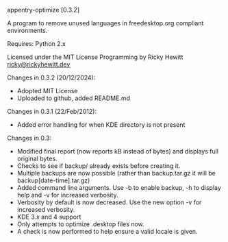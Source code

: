 appentry-optimize [0.3.2]

A program to remove unused languages in freedesktop.org compliant environments.

Requires: Python 2.x

Licensed under the MIT License
Programming by Ricky Hewitt <ricky@rickyhewitt.dev>

Changes in 0.3.2 (20/12/2024):
  - Adopted MIT License
  - Uploaded to github, added README.md

Changes in 0.3.1 (22/Feb/2012):
  - Added error handling for when KDE directory is not present
 
Changes in 0.3:
  - Modified final report (now reports kB instead of bytes) and displays full original bytes.
  - Checks to see if backup/ already exists before creating it.
  - Multiple backups are now possible (rather than backup.tar.gz it will be backup[date-time].tar.gz)
  - Added command line arguments. Use -b to enable backup, -h to display help and -v for increased verbosity.
  - Verbosity by default is now decreased. Use the new option -v for increased verbosity.
  - KDE 3.x and 4 support
  - Only attempts to optimize .desktop files now.
  - A check is now performed to help ensure a valid locale is given.
